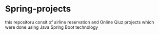 # Spring-projects
this repositoru consit of airline reservation and Online Qiuz projects which were done using Java Spring Boot technology 
